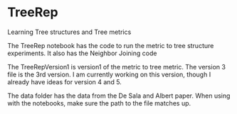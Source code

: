 # TreeRep
Learning Tree structures and Tree metrics

The TreeRep notebook has the code to run the metric to tree structure experiments. It also has the Neighbor Joining code

The TreeRepVersion1 is version1 of the metric to tree metric. The version 3 file is the 3rd version. I am currently working on this version, though I already have ideas for version 4 and 5. 

The data folder has the data from the De Sala and Albert paper. When using with the notebooks, make sure the path to the file matches up. 

